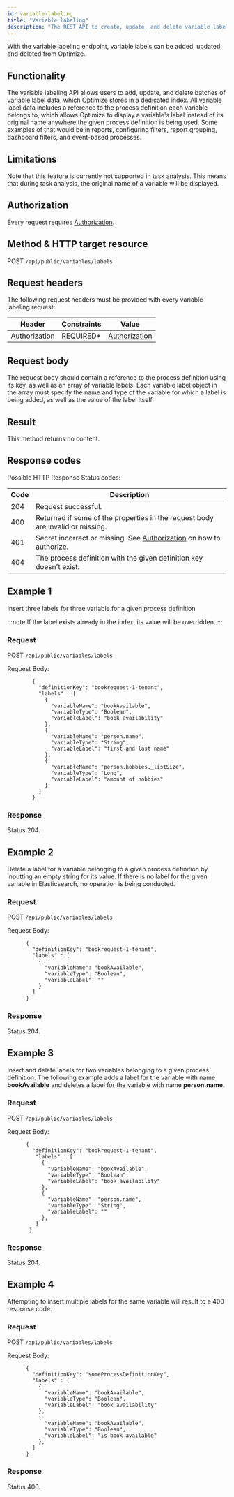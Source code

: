 ```yaml
---
id: variable-labeling
title: "Variable labeling"
description: "The REST API to create, update, and delete variable labels in Optimize."
---
```


With the variable labeling endpoint, variable labels can be added, updated, and deleted from Optimize.

## Functionality

The variable labeling API allows users to add, update, and delete batches of variable label data, which Optimize stores in a dedicated
index. All variable label data includes a reference to the process definition each variable belongs to, which allows Optimize to display a variable's label instead of its original name anywhere the given process definition is being used. Some examples of that would be in reports, configuring filters, report grouping, dashboard filters, and event-based processes.

## Limitations

Note that this feature is currently not supported in task analysis. This means that during task analysis, the original name of a variable will be displayed.

## Authorization

Every request requires [Authorization](./optimize-api-authorization.md).

## Method & HTTP target resource

POST `/api/public/variables/labels`

## Request headers

The following request headers must be provided with every variable labeling request:

| Header        | Constraints | Value                                            |
| ------------- | ----------- | ------------------------------------------------ |
| Authorization | REQUIRED\*  | [Authorization](./optimize-api-authorization.md) |

## Request body

The request body should contain a reference to the process definition using its key, as well as an array of variable labels. Each variable label object in the array must specify the name and type of the variable for which a label is being added, as well as the value of the label itself.

## Result

This method returns no content.

## Response codes

Possible HTTP Response Status codes:

| Code | Description                                                                           |
| ---- | ------------------------------------------------------------------------------------- |
| 204  | Request successful.                                                                   |
| 400  | Returned if some of the properties in the request body are invalid or missing.        |
| 401  | Secret incorrect or missing. See [Authorization](#authorization) on how to authorize. |
| 404  | The process definition with the given definition key doesn't exist.                   |

## Example 1

Insert three labels for three variable for a given process definition

:::note
If the label exists already in the index, its value will be overridden.
:::

### Request

POST `/api/public/variables/labels`

Request Body:

```
        {
          "definitionKey": "bookrequest-1-tenant",
          "labels" : [
            {
              "variableName": "bookAvailable",
              "variableType": "Boolean",
              "variableLabel": "book availability"
            },
            {
              "variableName": "person.name",
              "variableType": "String",
              "variableLabel": "first and last name"
            },
            {
              "variableName": "person.hobbies._listSize",
              "variableType": "Long",
              "variableLabel": "amount of hobbies"
            }
          ]
        }
```

### Response

Status 204.

## Example 2

Delete a label for a variable belonging to a given process definition by inputting an empty
string for its value. If there is no label for the given variable in Elasticsearch, no operation is being conducted.

### Request

POST `/api/public/variables/labels`

Request Body:

```
      {
        "definitionKey": "bookrequest-1-tenant",
        "labels" : [
          {
            "variableName": "bookAvailable",
            "variableType": "Boolean",
            "variableLabel": ""
          }
        ]
      }
```

### Response

Status 204.

## Example 3

Insert and delete labels for two variables belonging to a given process definition. The following example adds a label for the variable with name **bookAvailable** and deletes a label for the variable with name **person.name**.

### Request

POST `/api/public/variables/labels`

Request Body:

```
      {
        "definitionKey": "bookrequest-1-tenant",
         "labels" : [
           {
             "variableName": "bookAvailable",
             "variableType": "Boolean",
             "variableLabel": "book availability"
           },
           {
             "variableName": "person.name",
             "variableType": "String",
             "variableLabel": ""
           },
         ]
       }
```

### Response

Status 204.

## Example 4

Attempting to insert multiple labels for the same variable will result to a 400 response code.

### Request

POST `/api/public/variables/labels`

Request Body:

```
      {
        "definitionKey": "someProcessDefinitionKey",
        "labels" : [
          {
            "variableName": "bookAvailable",
            "variableType": "Boolean",
            "variableLabel": "book availability"
          },
          {
            "variableName": "bookAvailable",
            "variableType": "Boolean",
            "variableLabel": "is book available"
          },
        ]
      }
```

### Response

Status 400.
